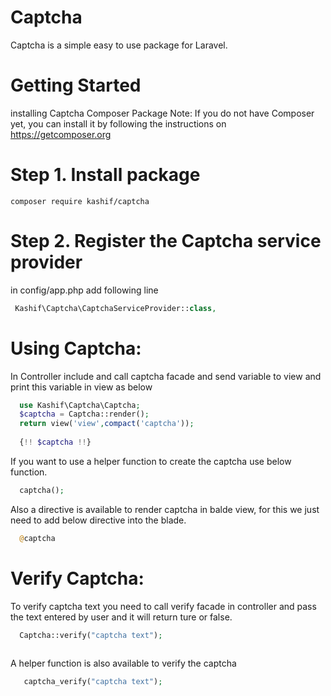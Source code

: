 # Captcha

Captcha is a simple easy to use package for Laravel.

# Getting Started
  installing Captcha Composer Package
Note: If you do not have Composer yet, you can install it by following the instructions on https://getcomposer.org

# Step 1. Install package
  
    composer require kashif/captcha

# Step 2. Register the Captcha service provider
  in config/app.php
  add following line
   ```php
    Kashif\Captcha\CaptchaServiceProvider::class,
   ```
# Using Captcha:
  In Controller include and call captcha facade and send variable to view and print this variable in view as below
  ```php
    use Kashif\Captcha\Captcha;
    $captcha = Captcha::render();
    return view('view',compact('captcha'));
    
    {!! $captcha !!}

  ```
  If you want to use a helper function to create the captcha use below function.
  ```php
    captcha();
  ```
  Also a directive is available to render captcha in balde view, for this we just need to add below directive into the blade.
  ```php
    @captcha
  ```
  # Verify Captcha:
  
  To verify captcha text you need to call verify facade in controller and pass the text entered by user and it will return ture or false.
  
   ```php
     Captcha::verify("captcha text");
     
   ```
   A helper function is also available to verify the captcha
   
   ```php
      captcha_verify("captcha text");
   ```
